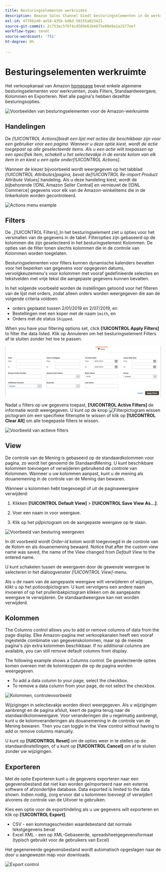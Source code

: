 ```yaml
---
title: Besturingselementen werkruimte
description: Amazon Sales Channel biedt besturingselementen in de werkruimte waarmee u lijsten kunt zoeken, informatie kunt bekijken en eenvoudig handelingen kunt toepassen.
exl-id: 4f76b1d0-ae58-435b-bd6d-50155a023421
source-git-commit: 2c753ec5f6f4cd509e61b4875e09e9a1a2577ee7
workflow-type: tm+mt
source-wordcount: '751'
ht-degree: 0%

---
```


# Besturingselementen werkruimte

Het verkoopkanaal van Amazon [homepage](./amazon-sales-channel-home.md) bevat enkele algemene besturingselementen voor werkruimten, zoals Filters, Standaardweergave, Kolommen en Exporteren. Niet alle pagina&#39;s hebben dezelfde besturingsopties.

![Voorbeelden van besturingselementen voor de Amazon-werkruimte](assets/amazon-workspace-controls.png)

## Handelingen

De _[!UICONTROL Actions]_biedt een lijst met acties die beschikbaar zijn voor een gebruiker voor een pagina. Wanneer u deze optie kiest, wordt de actie toegepast op alle geselecteerde items. Als u een actie wilt toepassen op een specifiek item, schakelt u het selectievakje in de eerste kolom van elk item in en kiest u een optie onder_[!UICONTROL Actions]_.

Wanneer de kiezer bijvoorbeeld wordt weergegeven op het tabblad _[!UICONTROL Attributes]_pagina, bevat de_[!UICONTROL Re-import Product Attribute Values]_ handeling. Als u deze handeling kiest, wordt de bijbehorende [!DNL Amazon Seller Central] en vernieuwt de [!DNL Commerce] gegevens voor elk van de Amazon-winkelitems die in de linkerkolom worden gecontroleerd.

![Actions menu example](assets/amazon-sales-channel-home-actions-option.png)

## Filters

De _[!UICONTROL Filters]_In het besturingselement ziet u opties voor het versmallen van de gegevens in de tabel. Filteropties zijn gebaseerd op de kolommen die zijn geselecteerd in het besturingselement Kolommen. De opties van de filter tonen slechts kolommen die in de controle van Kolommen worden toegelaten.

Besturingselementen voor filters kunnen dynamische kalenders bevatten voor het beperken van gegevens voor opgegeven datums, vervolgkeuzemenu&#39;s voor kolommen met vooraf gedefinieerde selecties en tekstvelden met vrije tekst die aangepaste gegevens kunnen bevatten.

In het volgende voorbeeld worden de instellingen getoond voor het filteren van de lijst met orders, zodat alleen orders worden weergegeven die aan de volgende criteria voldoen:

- orders geplaatst tussen 2/01/2019 en 2/07/2019, en
- Bestellingen met een koper met de naam `Smith`, en
- Orders met de status `Shipped`.

When you have your filtering options set, click **[!UICONTROL Apply Filters]** to filter the data listed. Klik op Annuleren om het besturingselement Filters af te sluiten zonder het toe te passen.

![Filters control example](assets/workspace-controls-filters.png)

Nadat u filters op uw gegevens toepast, **[!UICONTROL Active Filters]** de informatie wordt weergegeven. U kunt op de knop ![Filterpictogram wissen](assets/x-icon-clear-filters.png) pictogram om een specifieke filteroptie te wissen of klik op **[!UICONTROL Clear All]** om alle toegepaste filters te wissen.

![Voorbeeld van actieve filters](assets/applied-filters-line.png)

## View

De controle van de Mening is gebaseerd op de standaardkolommen voor pagina, zo wordt het genoemd de StandaardMening. U kunt beschikbare kolommen toevoegen of verwijderen gebruikend de controle van Kolommen. Wanneer u uw kolommen aanpast, kunt u de mening als douanemening in de controle van de Mening dan bewaren.

Wanneer u kolommen hebt toegevoegd of uit de paginaweergave verwijderd:

1. Klikken **[!UICONTROL Default View]** > **[!UICONTROL Save View As...]**.

1. Voer een naam in voor weergave.

1. Klik op het pijlpictogram om de aangepaste weergave op te slaan.

![Voorbeeld van besturing weergeven](assets/workspace-controls-view.png)

In dit voorbeeld wordt _Order-id_ kolom wordt toegevoegd in de controle van de Kolom en als douanemening bewaard. Notice that after the custom view name was saved, the name of the View changed from _Default View_ to the entered name.

U kunt schakelen tussen de weergaven door de gewenste weergave te selecteren in het dialoogvenster _[!UICONTROL View]_-menu.

Als u de naam van de aangepaste weergave wilt verwijderen of wijzigen, klikt u op het potloodpictogram. U kunt vervolgens een andere naam invoeren of op het prullenbakpictogram klikken om de aangepaste weergave te verwijderen. De standaardweergave kan niet worden verwijderd.

## Kolommen

The Columns control allows you to add or remove columns of data from the page display. Elke Amazon-pagina met verkoopkanalen heeft een vooraf ingestelde combinatie van gegevenskolommen, maar op de meeste pagina&#39;s zijn extra kolommen beschikbaar. If no additional columns are available, you can still remove default columns from display.

The following example shows a Columns control. De geselecteerde opties komen overeen met de kolomkoppen die op de pagina worden weergegeven.

- To add a data column to your page, select the checkbox.
- To remove a data column from your page, do not select the checkbox.

![Kolommen, controlevoorbeeld](assets/workspace-controls-columns.png)

Wijzigingen in selectievakje worden direct weergegeven. Als u wijzigingen aanbrengt en de pagina afsluit, keert de pagina terug naar de standaardkolomweergave. Voor veranderingen die u regelmatig aanbrengt, kunt u de kolomveranderingen als douanemening in de controle van de Mening bewaren. Then you can toggle in the View control without having to add or remove columns manually.

U kunt op **[!UICONTROL Reset]** om de opties weer in te stellen op de standaardinstellingen, of u kunt op **[!UICONTROL Cancel]** om af te sluiten zonder uw wijzigingen.

## Exporteren

Met de optie Exporteren kunt u de gegevens exporteren naar een gegevensbestand dat niet kan worden geïmporteerd naar een externe software of afzonderlijke database. Data exported is limited to the data shown. Indien nodig, zorg ervoor dat u kolommen toevoegt of verwijdert alvorens de controle van de Uitvoer te gebruiken.

Kies een optie voor de exportindeling als u uw gegevens wilt exporteren en klik op **[!UICONTROL Export]**.

- CSV - een kommagescheiden waardebestand dat normale tekstgegevens bevat
- Excel XML - een op XML-Gebaseerde, spreadsheetgegevensformaat (typisch gebruikt voor de gebruikers van Excel)

Het gegenereerde gegevensbestand wordt automatisch opgeslagen naar de door u aangewezen map voor downloads.

![Export control](assets/workspace-controls-export.png)
